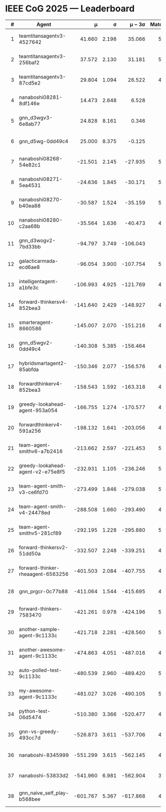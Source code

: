 # IEEE CoG 2025 — Leaderboard

| # | Agent | μ | σ | μ − 3σ | Matches | Updated |
|---:|---|---:|---:|---:|---:|---|
| 1 | teamtitansagentv3-4527642 | 41.660 | 2.198 | 35.066 | 5376 | 2025-08-29 23:48 |
| 2 | teamtitansagentv3-256baf2 | 37.572 | 2.130 | 31.181 | 5356 | 2025-08-29 23:48 |
| 3 | teamtitansagentv3-87cd5e2 | 29.804 | 1.094 | 26.522 | 4840 | 2025-08-29 23:48 |
| 4 | nanaboshi08281-8df146e | 14.473 | 2.648 | 6.528 | 206 | 2025-08-29 23:48 |
| 5 | gnn_d3wgv3-6e8ab77 | 24.828 | 8.161 | 0.346 | 118 | 2025-08-29 23:48 |
| 6 | gnn_d5wg-0dd49c4 | 25.000 | 8.375 | -0.125 | 100 | 2025-08-29 23:48 |
| 7 | nanaboshi08268-54e82c1 | -21.501 | 2.145 | -27.935 | 5100 | 2025-08-29 23:48 |
| 8 | nanaboshi08271-5ea4531 | -24.636 | 1.845 | -30.171 | 5318 | 2025-08-29 23:48 |
| 9 | nanaboshi08270-b40ea88 | -30.587 | 1.524 | -35.159 | 5160 | 2025-08-29 23:48 |
| 10 | nanaboshi08280-c2aa68b | -35.564 | 1.636 | -40.473 | 4898 | 2025-08-29 23:48 |
| 11 | gnn_d3wogv2-7bd33bb | -94.797 | 3.749 | -106.043 | 224 | 2025-08-29 23:48 |
| 12 | galacticarmada-ecd6ae8 | -96.054 | 3.900 | -107.754 | 5080 | 2025-08-29 23:48 |
| 13 | intelligentagent-a1bfe3c | -106.993 | 4.925 | -121.769 | 4534 | 2025-08-29 23:48 |
| 14 | forward-thinkersv4-852bea3 | -141.640 | 2.429 | -148.927 | 4190 | 2025-08-29 23:48 |
| 15 | smarteragent-8660586 | -145.007 | 2.070 | -151.216 | 4128 | 2025-08-29 23:48 |
| 16 | gnn_d5wgv2-0dd49c4 | -140.308 | 5.385 | -156.464 | 180 | 2025-08-29 23:48 |
| 17 | hybridsmartagent2-85abfda | -150.346 | 2.077 | -156.576 | 4498 | 2025-08-29 23:48 |
| 18 | forwardthinkerv4-852bea3 | -158.543 | 1.592 | -163.318 | 4095 | 2025-08-29 23:48 |
| 19 | greedy-lookahead-agent-953a054 | -166.755 | 1.274 | -170.577 | 4830 | 2025-08-29 23:48 |
| 20 | forwardthinkerv4-591a256 | -198.132 | 1.641 | -203.056 | 4517 | 2025-08-29 23:48 |
| 21 | team-agent-smithv6-a7b2416 | -213.662 | 2.597 | -221.453 | 5400 | 2025-08-29 23:48 |
| 22 | greedy-lookahead-agent-v2-e75e8f5 | -232.931 | 1.105 | -236.246 | 5022 | 2025-08-29 23:48 |
| 23 | team-agent-smith-v3-ce6fd70 | -273.499 | 1.846 | -279.038 | 5898 | 2025-08-29 23:48 |
| 24 | team-agent-smith-v4-24478ed | -288.508 | 1.660 | -293.490 | 4858 | 2025-08-29 23:48 |
| 25 | team-agent-smithv5-281cf89 | -292.195 | 1.228 | -295.880 | 5220 | 2025-08-29 23:48 |
| 26 | forward-thinkersv2-51dd50a | -332.507 | 2.248 | -339.251 | 4908 | 2025-08-29 23:48 |
| 27 | forward-thinker-rheaagent-6563256 | -401.503 | 2.084 | -407.755 | 4368 | 2025-08-29 23:48 |
| 28 | gnn_prgcr-0c77b88 | -411.064 | 1.544 | -415.695 | 4850 | 2025-08-29 23:48 |
| 29 | forward-thinkers-7583470 | -421.261 | 0.978 | -424.196 | 5380 | 2025-08-29 23:48 |
| 30 | another-sample-agent-9c1133c | -421.718 | 2.281 | -428.560 | 5340 | 2025-08-29 23:48 |
| 31 | another-awesome-agent-9c1133c | -474.863 | 4.051 | -487.016 | 4880 | 2025-08-29 23:48 |
| 32 | auto-polled-test-9c1133c | -480.539 | 2.960 | -489.420 | 5100 | 2025-08-29 23:48 |
| 33 | my-awesome-agent-9c1133c | -481.027 | 3.026 | -490.105 | 5460 | 2025-08-29 23:48 |
| 34 | python-test-06d5474 | -510.380 | 3.366 | -520.477 | 4480 | 2025-08-29 23:48 |
| 35 | gnn-vs-greedy-493cc7d | -526.873 | 3.611 | -537.706 | 4000 | 2025-08-29 23:48 |
| 36 | nanaboshi-8345999 | -551.299 | 3.615 | -562.145 | 4470 | 2025-08-29 23:48 |
| 37 | nanaboshi-53833d2 | -541.960 | 6.981 | -562.904 | 3840 | 2025-08-29 23:48 |
| 38 | gnn_naive_self_play-b568bee | -601.767 | 5.367 | -617.868 | 4380 | 2025-08-29 23:48 |
